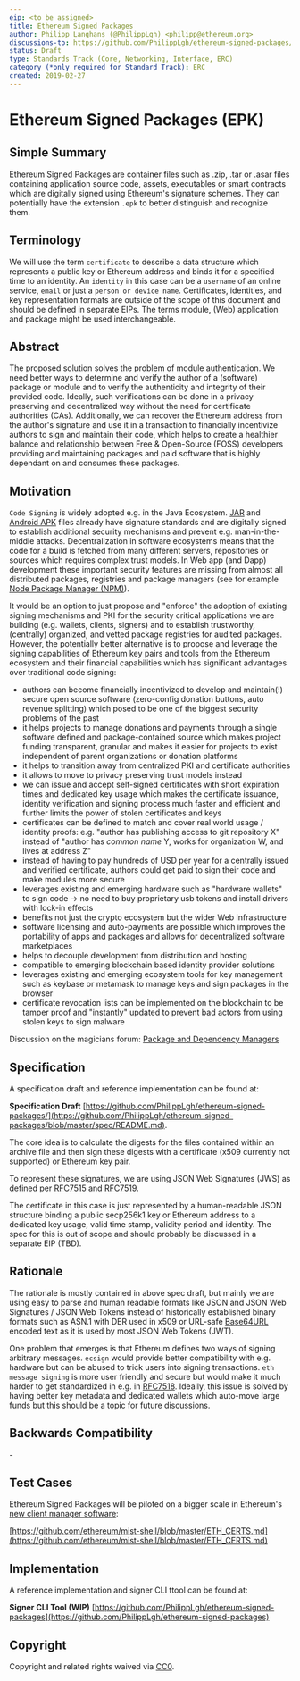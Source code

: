 ```yaml
---
eip: <to be assigned>
title: Ethereum Signed Packages
author: Philipp Langhans (@PhilippLgh) <philipp@ethereum.org>
discussions-to: https://github.com/PhilippLgh/ethereum-signed-packages/issues
status: Draft
type: Standards Track (Core, Networking, Interface, ERC)
category (*only required for Standard Track): ERC
created: 2019-02-27
---
```


<!--You can leave these HTML comments in your merged EIP and delete the visible duplicate text guides, they will not appear and may be helpful to refer to if you edit it again. This is the suggested template for new EIPs. Note that an EIP number will be assigned by an editor. When opening a pull request to submit your EIP, please use an abbreviated title in the filename, `eip-draft_title_abbrev.md`. The title should be 44 characters or less.-->

# Ethereum Signed Packages (EPK)

## Simple Summary
<!--"If you can't explain it simply, you don't understand it well enough." Provide a simplified and layman-accessible explanation of the EIP.-->
Ethereum Signed Packages are container files such as .zip, .tar or .asar files containing application source code, assets, executables or smart contracts which are digitally signed using Ethereum's signature schemes. 
They can potentially have the extension `.epk` to better distinguish and recognize them.

## Terminology
We will use the term `certificate` to describe a data structure which represents a public key or Ethereum address and binds it for a specified time to an identity. An `identity` in this case can be a `username` of an online service, `email` or just a `person or device name`. Certificates, identities, and key representation formats are outside of the scope of this document and should be defined in separate EIPs.
The terms module, (Web) application and package might be used interchangeable.

## Abstract
<!--A short (~200 word) description of the technical issue being addressed.-->
The proposed solution solves the problem of module authentication. We need better ways to determine and verify the author of a (software) package or module and to verify the authenticity and integrity of their provided code. 
Ideally, such verifications can be done in a privacy preserving and decentralized way without the need for certificate authorities (CAs). Additionally, we can recover the Ethereum address from the author's signature and use it in a transaction to financially incentivize authors to sign and maintain their code, which helps to create a healthier balance and relationship between Free & Open-Source (FOSS) developers providing and maintaining packages and paid software that is highly dependant on and consumes these packages.

## Motivation
<!--The motivation is critical for EIPs that want to change the Ethereum protocol. It should clearly explain why the existing protocol specification is inadequate to address the problem that the EIP solves. EIP submissions without sufficient motivation may be rejected outright.-->
`Code Signing` is widely adopted e.g. in the Java Ecosystem. [JAR](https://docs.oracle.com/javase/tutorial/deployment/jar/signing.html) and [Android APK](https://developer.android.com/studio/publish/app-signing) files already have signature standards and are digitally signed to establish additional security mechanisms and prevent e.g. man-in-the-middle attacks.
Decentralization in software ecosystems means that the code for a build is fetched from many different servers, repositories or sources which requires complex trust models.
In Web app (and Dapp) development these important security features are missing from almost all distributed packages, registries and package managers (see for example [Node Package Manager (NPM)](http://www.npmjs.com/)).

 It would be an option to just propose and "enforce" the adoption of existing signing mechanisms and PKI for the security critical applications we are building (e.g. wallets, clients, signers) and to establish trustworthy, (centrally) organized, and vetted package registries for audited packages. 
 However, the potentially better alternative is to propose and leverage the signing capabilities of Ethereum key pairs and tools from the Ethereum ecosystem and their financial capabilities which has significant advantages over traditional code signing:
 - authors can become financially incentivized to develop and maintain(!) secure open source software (zero-config donation buttons, auto revenue splitting) which posed to be one of the biggest security problems of the past
- it helps projects to manage donations and payments through a single software defined and package-contained source which makes project funding transparent, granular and makes it easier for projects to exist independent of parent organizations or donation platforms
- it helps to transition away from centralized PKI and certificate authorities
- it allows to move to privacy preserving trust models instead
- we can issue and accept self-signed certificates with short expiration times and dedicated key usage which makes the certificate issuance, identity verification and signing process much faster and efficient and further limits the power of stolen certificates and keys
- certificates can be defined to match and cover real world usage / identity proofs: e.g. "author has publishing access to git repository X" instead of "author has *common name* Y, works for organization W, and lives at address Z"
- instead of having to pay hundreds of USD per year for a centrally issued and verified certificate, authors could get paid to sign their code and make modules more secure
- leverages existing and emerging hardware such as "hardware wallets" to sign code -> no need to buy proprietary usb tokens and install drivers with lock-in effects
- benefits not just the crypto ecosystem but the wider Web infrastructure
- software licensing and auto-payments are possible which improves the portability of apps and packages and allows for decentralized software marketplaces 
- helps to decouple development from distribution and hosting
- compatible to emerging blockchain based identity provider solutions
- leverages existing and emerging ecosystem tools for key management such as keybase or metamask to manage keys and sign packages in the browser
- certificate revocation lists can be implemented on the blockchain to be tamper proof and "instantly" updated to prevent bad actors from using stolen keys to sign malware

Discussion on the magicians forum: [Package and Dependency Managers](https://ethereum-magicians.org/t/package-and-dependency-managers/2418)

## Specification
<!--The technical specification should describe the syntax and semantics of any new feature. The specification should be detailed enough to allow competing, interoperable implementations for any of the current Ethereum platforms (go-ethereum, parity, cpp-ethereum, ethereumj, ethereumjs, and [others](https://github.com/ethereum/wiki/wiki/Clients)).-->
A specification draft and reference implementation can be found at:

**Specification Draft**
[https://github.com/PhilippLgh/ethereum-signed-packages/](https://github.com/PhilippLgh/ethereum-signed-packages/blob/master/spec/README.md).

The core idea is to calculate the digests for the files contained within an archive file and then sign these digests with a certificate (x509 currently not supported) or Ethereum key pair.

To represent these signatures, we are using JSON Web Signatures (JWS) as defined per [RFC7515](https://tools.ietf.org/html/rfc7515) and [RFC7519](https://tools.ietf.org/html/rfc7519).

The certificate in this case is just represented by a human-readable JSON structure binding a public secp256k1 key or Ethereum address to a dedicated key usage, valid time stamp, validity period and identity. The spec for this is out of scope and should probably be discussed in a separate EIP (TBD).


## Rationale
<!--The rationale fleshes out the specification by describing what motivated the design and why particular design decisions were made. It should describe alternate designs that were considered and related work, e.g. how the feature is supported in other languages. The rationale may also provide evidence of consensus within the community, and should discuss important objections or concerns raised during discussion.-->
The rationale is mostly contained in above spec draft, but mainly we are using easy to parse and human readable formats like JSON and JSON Web Signatures / JSON Web Tokens instead of historically established binary formats such as ASN.1 with DER used in x509 or URL-safe [Base64URL](https://tools.ietf.org/html/rfc4648) encoded text as it is used by most JSON Web Tokens (JWT).

One problem that emerges is that Ethereum defines two ways of signing arbitrary messages. `ecsign` would provide better compatibility with e.g. hardware but can be abused to trick users into signing transactions. `eth message signing` is more user friendly and secure but would make it much harder to get standardized in e.g. in [RFC7518](https://tools.ietf.org/html/rfc7518). 
Ideally, this issue is solved by having better key metadata and dedicated wallets which auto-move large funds but this should be a topic for future discussions.

## Backwards Compatibility
<!--All EIPs that introduce backwards incompatibilities must include a section describing these incompatibilities and their severity. The EIP must explain how the author proposes to deal with these incompatibilities. EIP submissions without a sufficient backwards compatibility treatise may be rejected outright.-->
\-

## Test Cases
<!--Test cases for an implementation are mandatory for EIPs that are affecting consensus changes. Other EIPs can choose to include links to test cases if applicable.-->
Ethereum Signed Packages will be piloted on a bigger scale in Ethereum's [new client manager software](https://github.com/ethereum/mist-shell):

[https://github.com/ethereum/mist-shell/blob/master/ETH_CERTS.md](https://github.com/ethereum/mist-shell/blob/master/ETH_CERTS.md)

## Implementation
<!--The implementations must be completed before any EIP is given status "Final", but it need not be completed before the EIP is accepted. While there is merit to the approach of reaching consensus on the specification and rationale before writing code, the principle of "rough consensus and running code" is still useful when it comes to resolving many discussions of API details.-->
A reference implementation and signer CLI ttool can be found at:

**Signer CLI Tool (WIP)**
[https://github.com/PhilippLgh/ethereum-signed-packages](https://github.com/PhilippLgh/ethereum-signed-packages)

## Copyright
Copyright and related rights waived via [CC0](https://creativecommons.org/publicdomain/zero/1.0/).